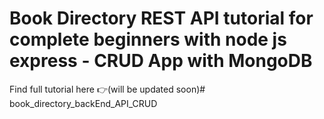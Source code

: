 # Book Directory REST API tutorial for complete beginners with node js express - CRUD App with MongoDB

Find full tutorial here 👉(will be updated soon)# book_directory_backEnd_API_CRUD

